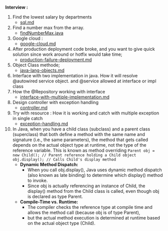 **Interview :**
1. Find the lowest salary by departments
   - [sql.md](sql.md) 
2. Find a number max from the array.
   - [findNumberMax.java](findNumberMax.java)
3. Google cloud :
   - [google-cloud.md](spring-cloud)
4. After production deployment code broke, and you want to give quick solution since work around 
    or hotfix would take time;
   - [production-failure-deployment.md](production-failure-deployment.md)
5. Object Class methode; 
   - [java-lang-objects.md](java-lang-objects.md)
6. Interface with two implementation in java. How it will resolve @autowired service object.
   and @service allowed at interface or impl class
7. How the @Repository working with interface 
   - [interface-with-multiple-implementation.md](interface-with-multiple-implimentation.md)
8. Design controller with exception handling
   - [controller.md](controller.md)
9. Try with resource : How it is working and catch with multiple exception in single catch
   - [exception-handling.md](exception-handling.md)
10. In Java, when you have a child class (subclass) and a parent class (superclass) that both define a method with the same name and signature (i.e., the same parameters), 
    the method that gets called depends on the actual object type at runtime, not the type of the reference variable. This is known as method overriding
    `Parent obj = new Child(); // Parent reference holding a Child object
    obj.display(); // Calls Child's display method`
    - **Dynamic Method Dispatch:** 
         - When you call obj.display(), Java uses dynamic method dispatch (also known as late binding) to determine which display() method to invoke.
         - Since obj is actually referencing an instance of Child, the display() method from the Child class is called, even though obj is declared as type Parent.
    - **Compile-Time vs. Runtime:** 
         - The compiler checks the reference type at compile time and allows the method call (because obj is of type Parent), 
         - but the actual method execution is determined at runtime based on the actual object type (Child).